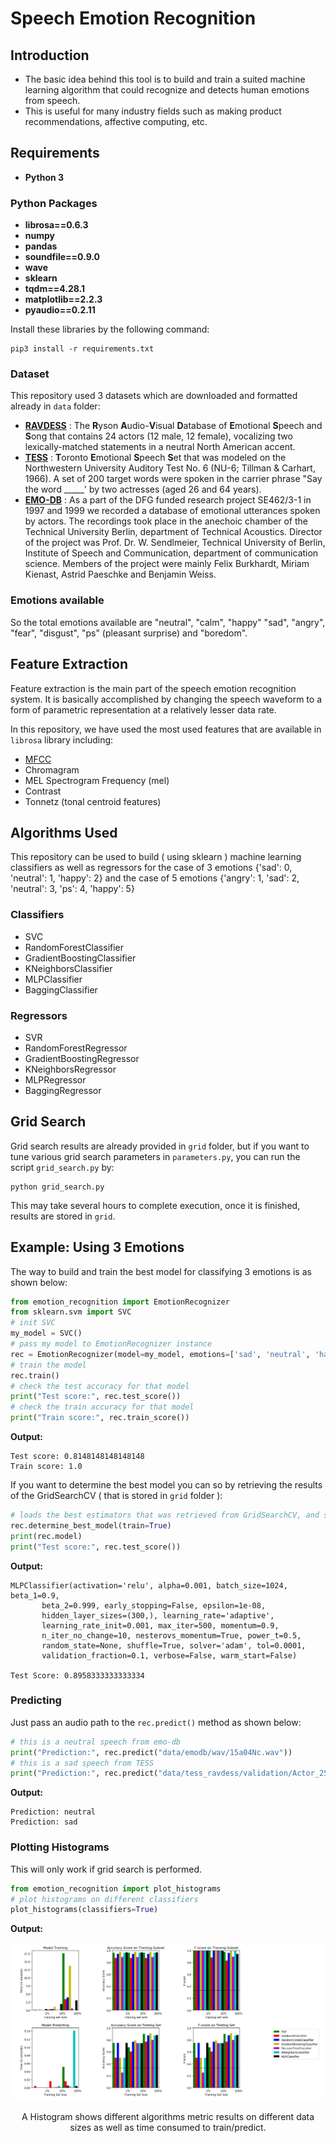 # Speech Emotion Recognition
## Introduction
- The basic idea behind this tool is to build and train a suited machine learning algorithm that could recognize and detects human emotions from speech.
- This is useful for many industry fields such as making product recommendations, affective computing, etc.
## Requirements
- **Python 3**
### Python Packages
- **librosa==0.6.3**
- **numpy**
- **pandas**
- **soundfile==0.9.0**
- **wave**
- **sklearn**
- **tqdm==4.28.1**
- **matplotlib==2.2.3**
- **pyaudio==0.2.11**

Install these libraries by the following command:
```
pip3 install -r requirements.txt
```

### Dataset
This repository used 3 datasets which are downloaded and formatted already in `data` folder:
- [**RAVDESS**](https://zenodo.org/record/1188976) : The **R**yson **A**udio-**V**isual **D**atabase of **E**motional **S**peech and **S**ong that contains 24 actors (12 male, 12 female), vocalizing two lexically-matched statements in a neutral North American accent.
- [**TESS**](https://tspace.library.utoronto.ca/handle/1807/24487) : **T**oronto **E**motional **S**peech **S**et that was modeled on the Northwestern University Auditory Test No. 6 (NU-6; Tillman & Carhart, 1966). A set of 200 target words were spoken in the carrier phrase "Say the word _____' by two actresses (aged 26 and 64 years).
- [**EMO-DB**](http://emodb.bilderbar.info/docu/) : As a part of the DFG funded research project SE462/3-1 in 1997 and 1999 we recorded a database of emotional utterances spoken by actors. The recordings took place in the anechoic chamber of the Technical University Berlin, department of Technical Acoustics. Director of the project was Prof. Dr. W. Sendlmeier, Technical University of Berlin, Institute of Speech and Communication, department of communication science. Members of the project were mainly Felix Burkhardt, Miriam Kienast, Astrid Paeschke and Benjamin Weiss.
### Emotions available
So the total emotions available are "neutral", "calm", "happy" "sad", "angry", "fear", "disgust", "ps" (pleasant surprise) and "boredom".
## Feature Extraction
Feature extraction is the main part of the speech emotion recognition system. It is basically accomplished by changing the speech waveform to a form of parametric representation at a relatively lesser data rate.

In this repository, we have used the most used features that are available in `librosa` library including:
- [MFCC](https://en.wikipedia.org/wiki/Mel-frequency_cepstrum)
- Chromagram 
- MEL Spectrogram Frequency (mel)
- Contrast
- Tonnetz (tonal centroid features)

## Algorithms Used
This repository can be used to build ( using sklearn ) machine learning classifiers as well as regressors for the case of 3 emotions {'sad': 0, 'neutral': 1, 'happy': 2} and the case of 5 emotions {'angry': 1, 'sad': 2, 'neutral': 3, 'ps': 4, 'happy': 5}
### Classifiers
- SVC
- RandomForestClassifier
- GradientBoostingClassifier
- KNeighborsClassifier
- MLPClassifier
- BaggingClassifier
### Regressors
- SVR
- RandomForestRegressor
- GradientBoostingRegressor
- KNeighborsRegressor
- MLPRegressor
- BaggingRegressor
## Grid Search
Grid search results are already provided in `grid` folder, but if you want to tune various grid search parameters in `parameters.py`, you can run the script `grid_search.py` by:
```
python grid_search.py
```
This may take several hours to complete execution, once it is finished, results are stored in `grid`.

## Example: Using 3 Emotions
The way to build and train the best model for classifying 3 emotions is as shown below:
```python
from emotion_recognition import EmotionRecognizer
from sklearn.svm import SVC
# init SVC
my_model = SVC()
# pass my model to EmotionRecognizer instance
rec = EmotionRecognizer(model=my_model, emotions=['sad', 'neutral', 'happy'], verbose=0)
# train the model
rec.train()
# check the test accuracy for that model
print("Test score:", rec.test_score())
# check the train accuracy for that model
print("Train score:", rec.train_score())
```
**Output:**
```
Test score: 0.8148148148148148
Train score: 1.0
```

If you want to determine the best model you can so by retrieving the results of the GridSearchCV ( that is stored in `grid` folder ):

```python
# loads the best estimators that was retrieved from GridSearchCV, and set the model to the best in terms of test score, and then train it
rec.determine_best_model(train=True)
print(rec.model)
print("Test score:", rec.test_score())
```
**Output:**
```
MLPClassifier(activation='relu', alpha=0.001, batch_size=1024, beta_1=0.9,
       beta_2=0.999, early_stopping=False, epsilon=1e-08,
       hidden_layer_sizes=(300,), learning_rate='adaptive',
       learning_rate_init=0.001, max_iter=500, momentum=0.9,
       n_iter_no_change=10, nesterovs_momentum=True, power_t=0.5,
       random_state=None, shuffle=True, solver='adam', tol=0.0001,
       validation_fraction=0.1, verbose=False, warm_start=False)
    
Test Score: 0.8958333333333334
```
### Predicting
Just pass an audio path to the `rec.predict()` method as shown below:
```python
# this is a neutral speech from emo-db
print("Prediction:", rec.predict("data/emodb/wav/15a04Nc.wav"))
# this is a sad speech from TESS
print("Prediction:", rec.predict("data/tess_ravdess/validation/Actor_25/25_01_01_01_mob_sad.wav"))
```
**Output:**
```
Prediction: neutral
Prediction: sad
```
### Plotting Histograms
This will only work if grid search is performed.
```python
from emotion_recognition import plot_histograms
# plot histograms on different classifiers
plot_histograms(classifiers=True)
```
**Output:**

<img src="images/Figure.png">
<p align="center">A Histogram shows different algorithms metric results on different data sizes as well as time consumed to train/predict.</p>